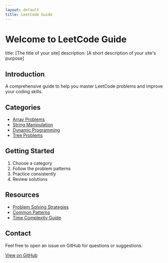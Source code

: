 ```yaml
---
layout: default
title: LeetCode Guide
---
```


# Welcome to LeetCode Guide

title: [The title of your site]
description: [A short description of your site's purpose]



## Introduction
A comprehensive guide to help you master LeetCode problems and improve your coding skills.

## Categories
- [Array Problems](/array-problems)
- [String Manipulation](/string-problems)
- [Dynamic Programming](/dp-problems)
- [Tree Problems](/tree-problems)

## Getting Started
1. Choose a category
2. Follow the problem patterns
3. Practice consistently
4. Review solutions

## Resources
- [Problem Solving Strategies](/strategies)
- [Common Patterns](/patterns)
- [Time Complexity Guide](/complexity)

## Contact
Feel free to open an issue on GitHub for questions or suggestions.

[View on GitHub](https://github.com/yourusername/LeetCode-Guide)